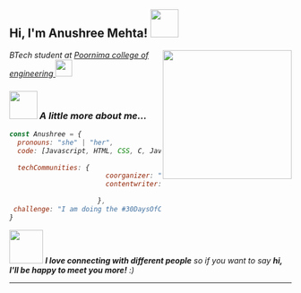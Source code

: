  <h2> Hi, I'm Anushree Mehta! <img src="https://media.giphy.com/media/mGcNjsfWAjY5AEZNw6/giphy.gif" width="50"></h2>
<img align='right' src="https://media.giphy.com/media/ieyl9zmCjO4b4t6qoY/giphy.gif" width="230">
<p><em>BTech student at  <a href="http://www.unb.br">Poornima college of engineering </a><img src="https://media.giphy.com/media/fYSnHlufseco8Fh93Z/giphy.gif" width="30"></p>

 

### <img src="https://media.giphy.com/media/VgCDAzcKvsR6OM0uWg/giphy.gif" width="50"> A little more about me...  

```javascript
const Anushree = {
  pronouns: "she" | "her",
  code: [Javascript, HTML, CSS, C, Java],
  
  techCommunities: {
                        coorganizer: "HackItSapiens",
                        contentwriter: " HackItSapiens",
                        
                      },
 challenge: "I am doing the #30DaysOfCode challenge focused on major website project and"
}
```

<img src="https://media.giphy.com/media/LnQjpWaON8nhr21vNW/giphy.gif" width="60"> <em><b>I love connecting with different people</b> so if you want to say <b>hi, I'll be happy to meet you more!</b> :)</em>

---
